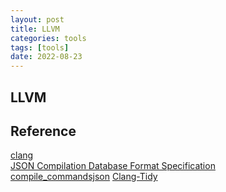 ```yaml
---
layout: post
title: LLVM
categories: tools
tags: [tools]
date: 2022-08-23
---
```


## LLVM

## Reference
[clang](https://clang.llvm.org/docs/index.html)  
[JSON Compilation Database Format Specification](https://clang.llvm.org/docs/JSONCompilationDatabase.html)  
[compile\_commandsjson](https://clangd.llvm.org/installation#compile_commandsjson) [Clang-Tidy](https://clang.llvm.org/extra/clang-tidy/)   
